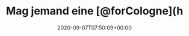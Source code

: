 ---
retweeted: false
source: <a href="https://about.twitter.com/products/tweetdeck" rel="nofollow">TweetDeck</a>
entities:
  hashtags: []
  symbols: []
  user_mentions:
  - name: Kein Veedel für Rassismus
    screen_name: forCologne
    indices:
    - '16'
    - '27'
    id_str: '1696370353'
    id: '1696370353'
  urls: []
display_text_range:
- '0'
- '109'
favorite_count: '0'
id_str: '1302876797055492096'
truncated: false
retweet_count: '0'
id: '1302876797055492096'
created_at: Mon Sep 07 07:50:09 +0000 2020
favorited: false
full_text: "Mag jemand eine [@forCologne](https://twitter.com/forCologne) Fahne haben?
  \n\nAbholung bis 12.09. in Köln. Habe noch eine übrig vom crowdfunden."
lang: de
tags:
- pesos:twitter
date: '2020-09-07T07:50:09+00:00'
src: https://twitter.com/bascht/status/1302876797055492096
original_url: https://twitter.com/bascht/status/1302876797055492096
type: twitter_tweet
text: "Mag jemand eine [@forCologne](https://twitter.com/forCologne) Fahne haben?
  \n\nAbholung bis 12.09. in Köln. Habe noch eine übrig vom crowdfunden."
title: Mag jemand eine [@forCologne](h

---
